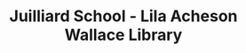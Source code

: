 ---
layout: repo
title: "Juilliard School - Lila Acheson Wallace Library"
id: 21296
permalink: repos/21296/
---